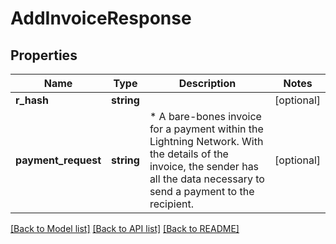 # AddInvoiceResponse

## Properties
Name | Type | Description | Notes
------------ | ------------- | ------------- | -------------
**r_hash** | **string** |  | [optional] 
**payment_request** | **string** | * A bare-bones invoice for a payment within the Lightning Network.  With the details of the invoice, the sender has all the data necessary to send a payment to the recipient. | [optional] 

[[Back to Model list]](../README.md#documentation-for-models) [[Back to API list]](../README.md#documentation-for-api-endpoints) [[Back to README]](../README.md)


